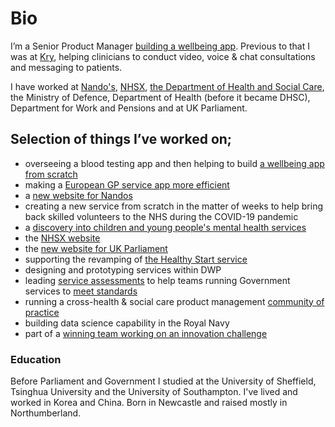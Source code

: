 # Bio
I’m a Senior Product Manager [building a wellbeing app](https://hbme.co.uk/pages/download-app?srsltid=AfmBOoohDaNjOYR-E_WunkJxziwQTdMn99E4Hq3KMcLtR2PhzNUEx69S). Previous to that I was at [Kry](https://www.kry.se/en/), helping clinicians to conduct video, voice & chat consultations and messaging to patients. 

I have worked at [Nando's](https://www.nandos.co.uk/), [NHSX](https://www.nhsx.nhs.uk/), [the Department of Health and Social Care](https://www.gov.uk/government/organisations/department-of-health-and-social-care), the Ministry of Defence, Department of Health (before it became DHSC), Department for Work and Pensions and at UK Parliament.

## Selection of things I’ve worked on;
- overseeing a blood testing app and then helping to build [a wellbeing app from scratch](https://colinpattinson.github.io/hbme-wins/)
- making a [European GP service app more efficient](https://colinpattinson.github.io/Kry-Wins/)
- a [new website for Nandos](https://beta.nandos.co.uk/food/menu/index.html)
- creating a new service from scratch in the matter of weeks to help bring back skilled volunteers to the NHS during the COVID-19 pandemic
- a [discovery into children and young people's mental health services](https://nhsx.github.io/Mental-Health/)
- the [NHSX website](https://www.nhsx.nhs.uk/)
- the [new website for UK Parliament](https://beta.parliament.uk/)
- supporting the revamping of [the Healthy Start service](https://digitalhealth.blog.gov.uk/2018/11/08/the-most-valuable-healthy-start-resources/)
- designing and prototyping services within DWP
- leading [service assessments](https://www.gov.uk/service-manual/service-assessments/how-service-assessments-work) to help teams running Government services to [meet standards](https://www.gov.uk/service-manual/service-standard) 
- running a cross-health & social care product management [community of practice](https://digitalhealth.blog.gov.uk/2018/07/06/health-product-people-how-to-run-a-successful-alpha/)
- building data science capability in the Royal Navy
- part of a [winning team working on an innovation challenge](https://digitalhealth.blog.gov.uk/2016/12/20/ibm-challenge/)

### Education
Before Parliament and Government I studied at the University of Sheffield, Tsinghua University and the University of Southampton. I've lived and worked in Korea and China. Born in Newcastle and raised mostly in Northumberland.
